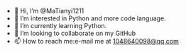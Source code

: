 - 👋 Hi, I’m @MaTianyi1211
- 👀 I’m interested in Python and more code language.
- 🌱 I’m currently learning Python.
- 💞️ I’m looking to collaborate on my GitHub
- 📫 How to reach me:e-mail me at 1048640098@qq.com

<!---
MaTianyi1211/MaTianyi1211 is a ✨ special ✨ repository because its `README.md` (this file) appears on your GitHub profile.
You can click the Preview link to take a look at your changes.
--->
